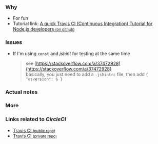 ### Why

- For fun
- Tutorial link: [A quick Travis CI (Continuous Integration) Tutorial for Node.js developers <small>(on github)</small>](https://github.com/dwyl/learn-travis)

### Issues

- If I'm using `const` and _jshint_ for testing at the same time

  > see [https://stackoverflow.com/a/37472928](https://stackoverflow.com/a/37472928)<br>
  > basically, you just need to add a `.jshintrc` file, then add `{ "esversion": 6 }`

### Actual notes

### More

### Links related to _CircleCI_

- [Travis CI <small>(public repo)</small>](https://travis-ci.org/)
- [Travis CI <small>(private repo)</small>](https://travis-ci.com/)
